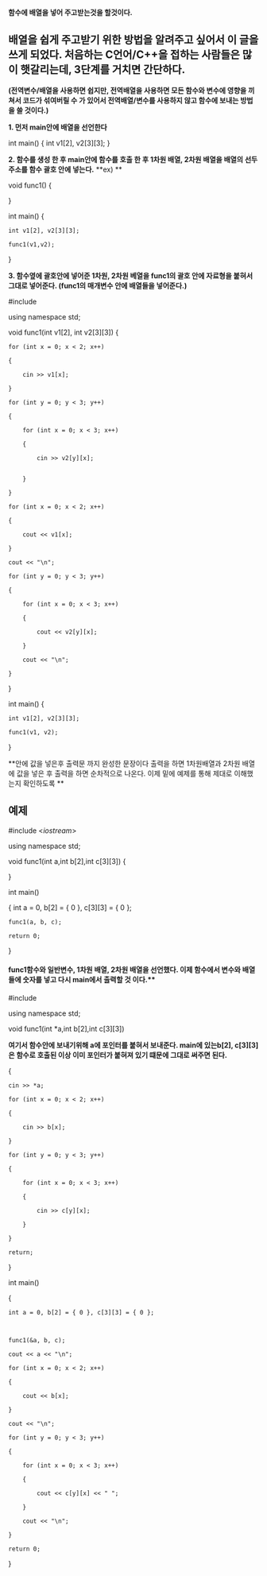 **함수에 배열을 넣어 주고받는것을 할것이다.**

## 배열을 쉽게 주고받기 위한 방법을 알려주고 싶어서 이 글을 쓰게 되었다. 처음하는 C언어/C++을 접하는 사람들은 많이 햇갈리는데, 3단계를 거치면 간단하다.

**(전역변수/배열을 사용하면 쉽지만, 전역배열을 사용하면 모든 함수와 변수에 영향을 끼쳐서 코드가 섞여버릴 수 가 있어서 전역배열/변수를 사용하지 않고 함수에 보내는 방법을 쓸 것이다.)**

**1. 먼저 main안에 배열을 선언한다**

int main()
{
	int v1[2], v2[3][3]; 
}

**2. 함수를 생성 한 후 main안에 함수를 호출 한 후 1차원 배열, 2차원 배열을 배열의 선두주소를 함수 괄호 안에 넣는다.**
**ex) **

void func1()
{

}

int main()
{

	int v1[2], v2[3][3]; 
	
	func1(v1,v2);
	
}

**3. 함수옆에 괄호안에 넣어준 1차원, 2차원 베열을 func1의 괄호 안에 자료형을 붙혀서 그대로 넣어준다. (func1의 매개변수 안에 배열들을 넣어준다.)**

#include<iostream>

using namespace std;

void func1(int v1[2], int v2[3][3])
{

	for (int x = 0; x < 2; x++)

	{

		cin >> v1[x];

	}

	for (int y = 0; y < 3; y++)

	{

		for (int x = 0; x < 3; x++)

		{

			cin >> v2[y][x];


		}

	}

	for (int x = 0; x < 2; x++)

	{

		cout << v1[x];

	}

	cout << "\n";

	for (int y = 0; y < 3; y++)

	{

		for (int x = 0; x < 3; x++)

		{

			cout << v2[y][x];

		}

		cout << "\n";

	}

}

int main()
{

	int v1[2], v2[3][3];

	func1(v1, v2);

}

**안에 값을 넣은후 출력문 까지 완성한 문장이다 출력을 하면 1차원배열과 2차원 배열에 값을 넣은 후 출력을 하면 순차적으로 나온다.
이제 밑에 예제를 통해 제대로 이해했는지 확인하도록 **


## 예제 

#include <*iostream*>

using namespace std;

void func1(int a,int b[2],int c[3][3])
{

}

int main()

{
	int a = 0, b[2] = { 0 }, c[3][3] = { 0 };

	func1(a, b, c);

	return 0;

}


#### func1함수와 일반변수, 1차원 배열, 2차원 배열을 선언했다. 이제 함수에서 변수와 배열들에 숫자를 넣고 다시 main에서 출력할 것 이다.**

#include <iostream>

using namespace std;

void func1(int *a,int b[2],int c[3][3])

**여기서 함수안에 보내기위해 a에 포인터를 붙혀서 보내준다. main에 있는b[2], c[3][3]은 함수로 호출된 이상 이미 포인터가 붙혀져 있기 떄문에 그대로 써주면 된다.**

{

	cin >> *a;

	for (int x = 0; x < 2; x++)

	{

		cin >> b[x];

	}

	for (int y = 0; y < 3; y++)

	{

		for (int x = 0; x < 3; x++)

		{

			cin >> c[y][x];

		}

	}

	return;

}

int main()

{

	int a = 0, b[2] = { 0 }, c[3][3] = { 0 };

	

	func1(&a, b, c);

	cout << a << "\n";

	for (int x = 0; x < 2; x++)
	
	{

		cout << b[x];

	}

	cout << "\n";

	for (int y = 0; y < 3; y++)

	{

		for (int x = 0; x < 3; x++)

		{

			cout << c[y][x] << " ";

		}

		cout << "\n";

	}

	return 0;

}

